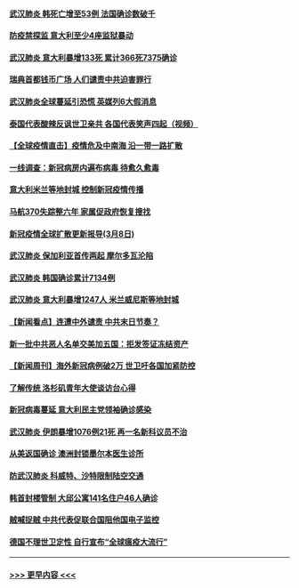 #### [武汉肺炎 韩死亡增至53例 法国确诊数破千](../pages/prog202/a102795174.md?t=03091203) 
#### [防疫禁探监 意大利至少4座监狱暴动](../pages/prog202/a102795143.md?t=03091203) 
#### [武汉肺炎 意大利暴增133死 累计366死7375确诊](../pages/prog202/a102795127.md?t=03091203) 
#### [瑞典首都钱币广场 人们谴责中共迫害罪行](../pages/prog202/a102795131.md?t=03091203) 
#### [武汉肺炎全球蔓延引恐慌 英媒列6大假消息](../pages/prog202/a102794910.md?t=03091203) 
#### [泰国代表酸辣反讽世卫亲共 各国代表笑声四起（视频）](../pages/prog202/a102795051.md?t=03091203) 
#### [【全球疫情直击】疫情危及中南海 沿一带一路扩散](../pages/prog202/a102794985.md?t=03091203) 
#### [一线调查：新冠病房内遍布病毒 待愈久愈毒](../pages/prog202/a102794885.md?t=03091203) 
#### [意大利米兰等地封城 控制新冠疫情传播](../pages/prog202/a102794919.md?t=03091203) 
#### [马航370失踪整六年 家属促政府恢复搜找](../pages/prog202/a102794906.md?t=03091203) 
#### [新冠疫情全球扩散更新报导(3月8日)](../pages/prog202/a102794904.md?t=03091203) 
#### [武汉肺炎 保加利亚首传两起 摩尔多瓦沦陷](../pages/prog202/a102794845.md?t=03091203) 
#### [武汉肺炎 韩国确诊累计7134例](../pages/prog202/a102794726.md?t=03091203) 
#### [武汉肺炎 意大利暴增1247人 米兰威尼斯等地封城](../pages/prog202/a102794689.md?t=03091203) 
#### [【新闻看点】连遭中外谴责 中共末日节奏？](../pages/prog202/a102794677.md?t=03091203) 
#### [新一批中共恶人名单交美加五国：拒发签证冻结资产](../pages/prog202/a102794665.md?t=03091203) 
#### [【新闻周刊】海外新冠病例破2万 世卫吁各国加紧防控](../pages/prog202/a102794613.md?t=03091203) 
#### [了解传统 洛杉矶青年大使谈访台心得](../pages/prog202/a102794378.md?t=03091203) 
#### [新冠病毒蔓延 意大利民主党领袖确诊感染](../pages/prog202/a102794368.md?t=03091203) 
#### [武汉肺炎 伊朗暴增1076例21死 再一名新科议员不治](../pages/prog202/a102794260.md?t=03091203) 
#### [从美返国确诊 澳洲封锁墨尔本医生诊所](../pages/prog202/a102794086.md?t=03091203) 
#### [防武汉肺炎 科威特、沙特限制陆空交通](../pages/prog202/a102793875.md?t=03091203) 
#### [韩首封楼管制 大邱公寓141名住户46人确诊](../pages/prog202/a102793841.md?t=03091203) 
#### [贼喊捉贼  中共代表促联合国阻他国电子监控](../pages/prog202/a102793638.md?t=03091203) 
#### [德国不理世卫定性 自行宣布“全球瘟疫大流行”](../pages/prog202/a102793673.md?t=03091203) 

----
#### [ >>> 更早内容 <<< ](../indexes/prog202-earlier.md)
